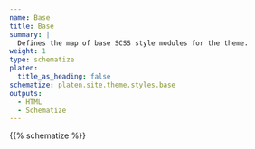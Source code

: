 ```yaml
---
name: Base
title: Base
summary: |
  Defines the map of base SCSS style modules for the theme.
weight: 1
type: schematize
platen:
  title_as_heading: false
schematize: platen.site.theme.styles.base
outputs:
  - HTML
  - Schematize
---
```


{{% schematize %}}
